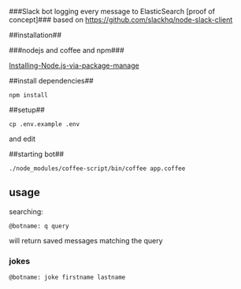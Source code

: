 ###Slack bot logging every message to ElasticSearch [proof of concept]###
based on https://github.com/slackhq/node-slack-client

##installation##

###nodejs and coffee and npm###

[Installing-Node.js-via-package-manage](https://github.com/nodejs/node-v0.x-archive/wiki/Installing-Node.js-via-package-manager)

##install dependencies##

```
npm install
```

##setup##

```
cp .env.example .env
```

and edit

##starting bot##

```
./node_modules/coffee-script/bin/coffee app.coffee
```


## usage ##

searching:

```
@botname: q query
```
will return saved messages matching the query

### jokes ###

```
@botname: joke firstname lastname
```
